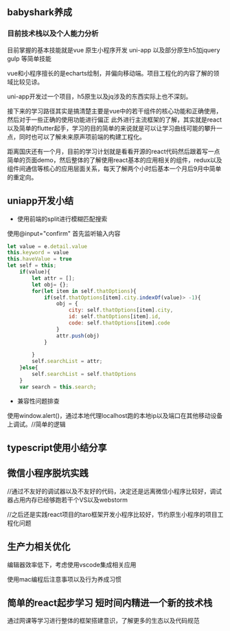 ## babyshark养成

### 目前技术栈以及个人能力分析

目前掌握的基本技能就是vue 原生小程序开发  uni-app  以及部分原生h5加jquery gulp 等简单技能

vue和小程序擅长的是echarts绘制，并偏向移动端。项目工程化的内容了解的领域比较见谅。

uni-app开发过一个项目，h5原生以及jq涉及的东西实际上也不深刻。

接下来的学习路径其实是搞清楚主要是vue中的若干组件的核心功能和正确使用，然后对于一些正确的使用功能进行偏正
此外进行主流框架的了解，其实就是react以及简单的flutter起手，学习的目的简单的来说就是可以让学习曲线可能的攀升一点，同时也可以了解未来原声项前端的构建工程化。

距离国庆还有一个月，目前的学习计划就是看看开源的react代码然后跟着写一点简单的页面demo，然后整体的了解使用react基本的应用相关的组件，redux以及组件间通信等核心的应用层面关系，每天了解两个小时后基本一个月后9月中简单的重定向。


## uniapp开发小结

* 使用前端的split进行模糊匹配搜索

使用@input="confirm" 首先监听输入内容
```js
let value = e.detail.value
this.keyword = value
this.haveValue = true
let self = this;
	if(value){
		let attr = [];
		let obj= {};
		for(let item in self.thatOptions){
			if(self.thatOptions[item].city.indexOf(value)> -1){
				obj = {
					city: self.thatOptions[item].city,
					id: self.thatOptions[item].id,
					code: self.thatOptions[item].code
				}
				attr.push(obj)
			}
			
		}
		self.searchList = attr;
	}else{
		self.searchList = self.thatOptions
	}
	var search = this.search;
```

* 兼容性问题排查

使用window.alert()，通过本地代理localhost跑的本地ip以及端口在其他移动设备上调试。//简单的逻辑


## typescript使用小结分享

## 微信小程序脱坑实践

//通过不友好的调试器以及不友好的代码，决定还是远离微信小程序比较好，调试器占用内存已经够跑若干个VS以及webstorm

//之后还是实践react项目的taro框架开发小程序比较好，节约原生小程序的项目工程化问题

## 生产力相关优化

编辑器效率低下，考虑使用vscode集成相关应用

使用mac编程后注意事项以及行为养成习惯

## 简单的react起步学习 短时间内精进一个新的技术栈

通过网课等学习进行整体的框架搭建意识，了解更多的生态以及代码规范
